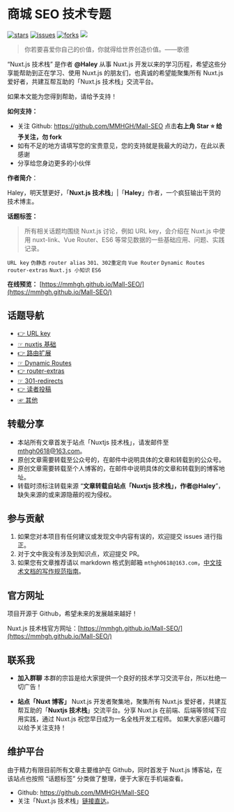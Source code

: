 # 商城 SEO 技术专题

[![stars](https://badgen.net/github/stars/MMHGH/mall-seo?color=cyan&icon=github)](https://github.com/MMHGH/Mall-SEO)
[![issues](https://badgen.net/github/issues/MMHGH/mall-seo?color=red&icon=github&label=问题)](https://github.com/MMHGH/Mall-SEO/issues)
[![forks](https://badgen.net/github/forks/MMHGH/mall-seo?color=orange)](https://github.com/MMHGH/Mall-SEO)
[<img src="https://img.shields.io/badge/%E5%BE%AE%E4%BF%A1-%E5%85%AC%E4%BC%97%E5%8F%B7-brightgreen">](https://cdn.Haley.com/mallt.png)

> 你若要喜爱你自己的价值，你就得给世界创造价值。——歌德

“Nuxt.js 技术栈” 是作者 **@Haley** 从事 Nuxt.js 开发以来的学习历程，希望这些分享能帮助到正在学习、使用 Nuxt.js 的朋友们，也真诚的希望能聚集所有 Nuxt.js 爱好者，共建互帮互助的「Nuxt.js 技术栈」交流平台。

如果本文能为您得到帮助，请给予支持！

**如何支持：**

- 关注 Github: https://github.com/MMHGH/Mall-SEO 点击**右上角 Star :star: 给予关注，勿 fork**
- 如有不足的地方请填写您的宝贵意见，您的支持就是我最大的动力，在此以表感谢
- 分享给您身边更多的小伙伴

**作者简介**：

Haley，明天慧更好，「**Nuxt.js 技术栈**」|「**Haley**」作者，一个疯狂输出干货的技术博主。

**话题标签：**

> 所有相关话题均围绕 Nuxt.js 讨论，例如 URL key，会介绍在 Nuxt.js 中使用 nuxt-link、Vue Router、ES6 等常见数据的一些基础应用、问题、实践记录。

`URL key` `伪静态` `router alias` `301、302重定向` `Vue Router` `Dynamic Routes` `router-extras` `Nuxt.js 小知识` `ES6`

**在线预览：** [https://mmhgh.github.io/Mall-SEO/](https://mmhgh.github.io/Mall-SEO/)

## 话题导航

- [👉 URL key](https://docs.magento.com/user-guide/catalog/catalog-urls.html)
- [☞ nuxtjs 基础](https://nuxtjs.org/docs/2.x/concepts/views)
- [👉 路由扩展](https://nuxtjs.org/docs/2.x/configuration-glossary/configuration-router#extendroutes)
- [☞ Dynamic Routes](https://zh.nuxtjs.org/docs/2.x/features/file-system-routing#dynamic-routes)
- [👉 router-extras](https://codesandbox.io/s/github/nuxt-community/router-extras-module)
- [☞ 301-redirects](https://jackwhiting.co.uk/posts/handling-redirects-in-nuxtjs-through-middlware/)
- [👉 读者投稿](/other/reprint-contribution-collaboration.md)
- [☞ 其他](/other/about-us.md)

## 转载分享

- 本站所有文章首发于站点「Nuxtjs 技术栈」，请发邮件至 mthgh0618@163.com。
- 原创文章需要转载至公众号的，在邮件中说明具体的文章和转载到的公众号。
- 原创文章需要转载至个人博客的，在邮件中说明具体的文章和转载到的博客地址。
- 转载时须标注转载来源 “**文章转载自站点「Nuxtjs 技术栈」，作者@Haley**”，缺失来源的或来源隐蔽的视为侵权。

## 参与贡献

1. 如果您对本项目有任何建议或发现文中内容有误的，欢迎提交 issues 进行指正。
2. 对于文中我没有涉及到知识点，欢迎提交 PR。
3. 如果您有文章推荐请以 markdown 格式到邮箱 `mthgh0618@163.com`，[中文技术文档的写作规范指南](https://github.com/ruanyf/document-style-guide)。

## 官方网址

项目开源于 Github，希望未来的发展越来越好！

Nuxt.js 技术栈官方网址：[https://mmhgh.github.io/Mall-SEO/](https://mmhgh.github.io/Mall-SEO/)

## 联系我

- **加入群聊**
  本群的宗旨是给大家提供一个良好的技术学习交流平台，所以杜绝一切广告！

- **站点「Nuxt 博客」**
  Nuxt.js 开发者聚集地，聚集所有 Nuxt.js 爱好者，共建互帮互助的「**Nuxtjs 技术栈**」交流平台。分享 Nuxt.js 在前端、后端等领域下应用实践，通过 Nuxt.js 祝您早日成为一名全栈开发工程师。 如果大家感兴趣可以给予关注支持！

## 维护平台

由于精力有限目前所有文章主要维护在 Github，同时首发于 Nuxt.js 博客站，在该站点也按照 “话题标签” 分类做了整理，便于大家在手机端查看。

- Github: https://github.com/MMHGH/Mall-SEO
- 关注「Nuxt.js 技术栈」[链接直达](http://blog.Haley.com/)。
